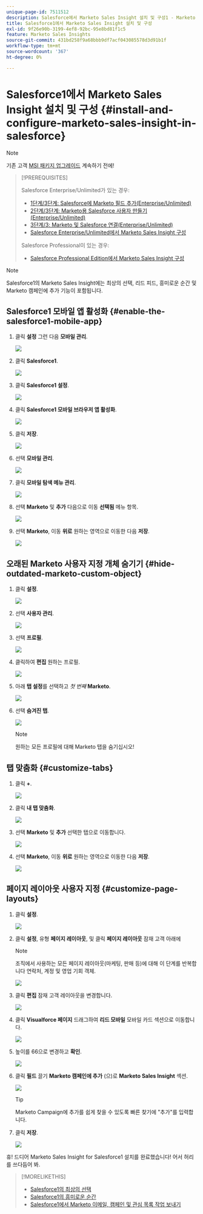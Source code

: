 ```yaml
---
unique-page-id: 7511512
description: Salesforce에서 Marketo Sales Insight 설치 및 구성1 - Marketo 문서 - 제품 설명서
title: Salesforce1에서 Marketo Sales Insight 설치 및 구성
exl-id: 9f26e90b-3199-4ef8-92bc-95e8bd81f1c5
feature: Marketo Sales Insights
source-git-commit: 431bd258f9a68bbb9df7acf043085578d3d91b1f
workflow-type: tm+mt
source-wordcount: '367'
ht-degree: 0%

---
```


# Salesforce1에서 Marketo Sales Insight 설치 및 구성 {#install-and-configure-marketo-sales-insight-in-salesforce}

>[!NOTE]
>
>기존 고객 [MSI 패키지 업그레이드](/help/marketo/product-docs/marketo-sales-insight/msi-for-salesforce/upgrading/upgrading-your-msi-package.md) 계속하기 전에!

>[!PREREQUISITES]
>
>Salesforce Enterprise/Unlimited가 있는 경우:
>
>* [1단계/3단계: Salesforce에 Marketo 필드 추가(Enterprise/Unlimited)](/help/marketo/product-docs/crm-sync/salesforce-sync/setup/enterprise-unlimited-edition/step-1-of-3-add-marketo-fields-to-salesforce-enterprise-unlimited.md)
>* [2단계/3단계: Marketo용 Salesforce 사용자 만들기(Enterprise/Unlimited)](/help/marketo/product-docs/crm-sync/salesforce-sync/setup/enterprise-unlimited-edition/step-2-of-3-create-a-salesforce-user-for-marketo-enterprise-unlimited.md)
>* [3단계/3: Marketo 및 Salesforce 연결(Enterprise/Unlimited)](/help/marketo/product-docs/crm-sync/salesforce-sync/setup/enterprise-unlimited-edition/step-3-of-3-connect-marketo-and-salesforce-enterprise-unlimited.md)
>* [Salesforce Enterprise/Unlimited에서 Marketo Sales Insight 구성](/help/marketo/product-docs/marketo-sales-insight/msi-for-salesforce/configuration/configure-marketo-sales-insight-in-salesforce-enterprise-unlimited.md)
>
>Salesforce Professional이 있는 경우:
>
>* [Salesforce Professional Edition에서 Marketo Sales Insight 구성](/help/marketo/product-docs/marketo-sales-insight/msi-for-salesforce/configuration/configure-marketo-sales-insight-in-salesforce-professional-edition.md)
>

>[!NOTE]
>
>Salesforce1의 Marketo Sales Insight에는 최상의 선택, 리드 피드, 흥미로운 순간 및 Marketo 캠페인에 추가 기능이 포함됩니다.

## Salesforce1 모바일 앱 활성화 {#enable-the-salesforce1-mobile-app}

1. 클릭 **설정** 그런 다음 **모바일 관리**.

   ![](assets/image2015-4-21-15-3a29-3a22.png)

1. 클릭 **Salesforce1**.

   ![](assets/image2015-4-21-15-3a30-3a51.png)

1. 클릭 **Salesforce1 설정**.

   ![](assets/image2015-4-21-15-3a32-3a21.png)

1. 클릭 **Salesforce1 모바일 브라우저 앱 활성화**.

   ![](assets/image2015-4-21-15-3a34-3a27.png)

1. 클릭 **저장**.

   ![](assets/image2015-4-21-15-3a42-3a48.png)

1. 선택 **모바일 관리**.

   ![](assets/image2015-4-22-11-3a10-3a14.png)

1. 클릭 **모바일 탐색 메뉴 관리**.

   ![](assets/image2015-4-22-11-3a13-3a10.png)

1. 선택 **Marketo** 및 **추가** 다음으로 이동 **선택됨** 메뉴 항목.

   ![](assets/image2015-4-22-14-3a55-3a37.png)

1. 선택 **Marketo**, 이동 **위로** 원하는 영역으로 이동한 다음 **저장**.

   ![](assets/image2015-4-22-17-3a20-3a56.png)

## 오래된 Marketo 사용자 지정 개체 숨기기 {#hide-outdated-marketo-custom-object}

1. 클릭 **설정**.

   ![](assets/image2015-4-22-15-3a13-3a48.png)

1. 선택 **사용자 관리**.

   ![](assets/image2015-5-5-11-3a13-3a45.png)

1. 선택 **프로필**.

   ![](assets/image2015-5-5-11-3a15-3a21.png)

1. 클릭하여 **편집** 원하는 프로필.

   ![](assets/image2015-5-5-13-3a51-3a36.png)

1. 아래 **탭 설정**&#x200B;를 선택하고 _첫 번째_ **Marketo**.

   ![](assets/image2015-5-5-13-3a55-3a36.png)

1. 선택 **숨겨진 탭**.

   ![](assets/image2015-5-5-14-3a2-3a29.png)

   >[!NOTE]
   >
   >원하는 모든 프로필에 대해 Marketo 탭을 숨기십시오!

## 탭 맞춤화 {#customize-tabs}

1. 클릭 **+**.

   ![](assets/image2015-4-22-17-3a14-3a49.png)

1. 클릭 **내 탭 맞춤화**.

   ![](assets/image2015-4-22-17-3a16-3a22.png)

1. 선택 **Marketo** 및 **추가** 선택한 탭으로 이동합니다.

   ![](assets/image2015-4-22-17-3a17-3a15.png)

1. 선택 **Marketo**, 이동 **위로** 원하는 영역으로 이동한 다음 **저장**.

   ![](assets/image2015-4-22-18-3a29-3a47.png)

## 페이지 레이아웃 사용자 지정 {#customize-page-layouts}

1. 클릭 **설정**.

   ![](assets/image2015-4-22-17-3a26-3a56.png)

1. 클릭 **설정**, 유형 **페이지 레이아웃**, 및 클릭 **페이지 레이아웃** 잠재 고객 아래에

   >[!NOTE]
   >
   >조직에서 사용하는 모든 페이지 레이아웃(마케팅, 판매 등)에 대해 이 단계를 반복합니다 연락처, 계정 및 영업 기회 객체.

   ![](assets/image2015-4-22-17-3a34-3a33.png)

1. 클릭 **편집** 잠재 고객 레이아웃을 변경합니다.

   ![](assets/image2015-4-22-17-3a44-3a0.png)

1. 클릭 **Visualforce 페이지** 드래그하여 **리드 모바일** 모바일 카드 섹션으로 이동합니다.

   ![](assets/image2015-4-22-17-3a49-3a37.png)

1. 높이를 66으로 변경하고 **확인**.

   ![](assets/image2015-4-22-17-3a52-3a15.png)

1. 클릭 **필드** 끌기 **Marketo 캠페인에 추가** (으)로 **Marketo Sales Insight** 섹션.

   ![](assets/configure-step-6.png)

   >[!TIP]
   >
   >Marketo Campaign에 추가를 쉽게 찾을 수 있도록 빠른 찾기에 &quot;추가&quot;를 입력합니다.

1. 클릭 **저장**.

   ![](assets/image2015-4-22-18-3a1-3a56.png)

휴! 드디어 Marketo Sales Insight for Salesforce1 설치를 완료했습니다! 어서 허리를 쓰다듬어 봐.

>[!MORELIKETHIS]
>
>* [Salesforce1의 최상의 선택](/help/marketo/product-docs/marketo-sales-insight/msi-for-salesforce/msi-for-mobile/best-bets-in-salesforce1.md)
>* [Salesforce1의 흥미로운 순간](/help/marketo/product-docs/marketo-sales-insight/msi-for-salesforce/msi-for-mobile/interesting-moments-in-salesforce1.md)
>* [Salesforce1에서 Marketo 이메일, 캠페인 및 관심 목록 작업 보내기](/help/marketo/product-docs/marketo-sales-insight/msi-for-salesforce/msi-for-mobile/send-marketo-email-and-campaign-and-watchlist-actions-in-salesforce1.md)
